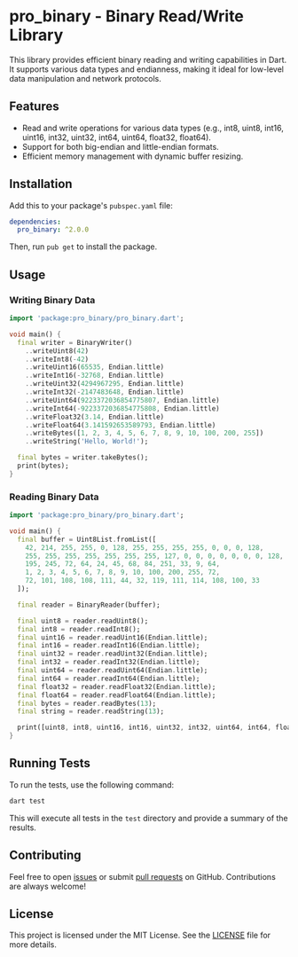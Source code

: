 # pro_binary - Binary Read/Write Library

This library provides efficient binary reading and writing capabilities in Dart. It supports various data types and endianness, making it ideal for low-level data manipulation and network protocols.

## Features

- Read and write operations for various data types (e.g., int8, uint8, int16, uint16, int32, uint32, int64, uint64, float32, float64).
- Support for both big-endian and little-endian formats.
- Efficient memory management with dynamic buffer resizing.

## Installation

Add this to your package's `pubspec.yaml` file:

``` yaml
dependencies:
  pro_binary: ^2.0.0
```

Then, run `pub get` to install the package.

## Usage

### Writing Binary Data

``` dart
import 'package:pro_binary/pro_binary.dart';

void main() {
  final writer = BinaryWriter()
    ..writeUint8(42)
    ..writeInt8(-42)
    ..writeUint16(65535, Endian.little)
    ..writeInt16(-32768, Endian.little)
    ..writeUint32(4294967295, Endian.little)
    ..writeInt32(-2147483648, Endian.little)
    ..writeUint64(9223372036854775807, Endian.little)
    ..writeInt64(-9223372036854775808, Endian.little)
    ..writeFloat32(3.14, Endian.little)
    ..writeFloat64(3.141592653589793, Endian.little)
    ..writeBytes([1, 2, 3, 4, 5, 6, 7, 8, 9, 10, 100, 200, 255])
    ..writeString('Hello, World!');

  final bytes = writer.takeBytes();
  print(bytes);
}
```

### Reading Binary Data

``` dart
import 'package:pro_binary/pro_binary.dart';

void main() {
  final buffer = Uint8List.fromList([
    42, 214, 255, 255, 0, 128, 255, 255, 255, 255, 0, 0, 0, 128,
    255, 255, 255, 255, 255, 255, 255, 127, 0, 0, 0, 0, 0, 0, 0, 128,
    195, 245, 72, 64, 24, 45, 68, 84, 251, 33, 9, 64,
    1, 2, 3, 4, 5, 6, 7, 8, 9, 10, 100, 200, 255, 72,
    72, 101, 108, 108, 111, 44, 32, 119, 111, 114, 108, 100, 33
  ]);

  final reader = BinaryReader(buffer);

  final uint8 = reader.readUint8();
  final int8 = reader.readInt8();
  final uint16 = reader.readUint16(Endian.little);
  final int16 = reader.readInt16(Endian.little);
  final uint32 = reader.readUint32(Endian.little);
  final int32 = reader.readInt32(Endian.little);
  final uint64 = reader.readUint64(Endian.little);
  final int64 = reader.readInt64(Endian.little);
  final float32 = reader.readFloat32(Endian.little);
  final float64 = reader.readFloat64(Endian.little);
  final bytes = reader.readBytes(13);
  final string = reader.readString(13);

  print([uint8, int8, uint16, int16, uint32, int32, uint64, int64, float32, float64, bytes, string]);
}
```

## Running Tests

To run the tests, use the following command:

``` bash
dart test
```

This will execute all tests in the `test` directory and provide a summary of the results.

## Contributing

Feel free to open [issues](https://github.com/pro100andrey/pro_binary/issues) or submit [pull requests](https://github.com/pro100andrey/pro_binary/pulls) on GitHub. Contributions are always welcome!

## License

This project is licensed under the MIT License. See the [LICENSE](./LICENSE) file for more details.
